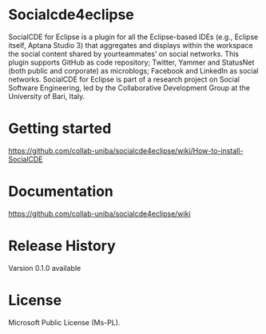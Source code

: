 Socialcde4eclipse
=================

SocialCDE for Eclipse is a plugin for all the Eclipse-based IDEs (e.g., Eclipse itself, Aptana Studio 3) that aggregates and displays within the workspace the social content shared by yourteammates’ on social networks.
This plugin supports GitHub as code repository; Twitter, Yammer and StatusNet (both public and corporate) as microblogs; Facebook and LinkedIn as social networks. 
SocialCDE for Eclipse is part of a research project on Social Software Engineering, led by the Collaborative Development Group at the University of Bari, Italy.

# Getting started
 https://github.com/collab-uniba/socialcde4eclipse/wiki/How-to-install-SocialCDE
# Documentation
https://github.com/collab-uniba/socialcde4eclipse/wiki
# Release History
Varsion 0.1.0 available
# License
Microsoft Public License (Ms-PL).
